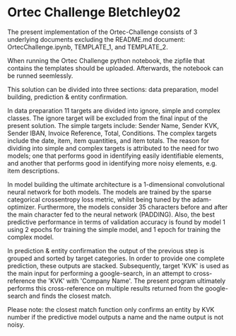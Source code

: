 # Ortec Challenge Bletchley02
The present implementation of the Ortec-Challenge consists of 3 underlying documents excluding the README.md document: OrtecChallenge.ipynb, TEMPLATE_1, and TEMPLATE_2. 

When running the Ortec Challenge python notebook, the zipfile that contains the templates should be uploaded. Afterwards, the notebook can be runned seemlessly.

This solution can be divided into three sections: data preparation, model building, prediction & entity confirmation. 

In data preparation 11 targets are divided into ignore, simple and complex classes. The ignore target will be excluded from the final input of the present solution. The simple targets include: Sender Name, Sender KVK, Sender IBAN, Invoice Reference, Total, Conditions. The complex targets include the date, item, item quantities, and item totals. The reason for dividing into simple and complex targets is attributed to the need for two models; one that performs good in identifying easily identifiable elements, and another that performs good in identifying more noisy elements, e.g. item descriptions.

In model building the ultimate architecture is a 1-dimensional convolutional neural network for both models. The models are trained by the sparse categorical crossentropy loss metric, whilst being tuned by the adam-optimizer. Furthermore, the models consider 35 characters before and after the main character fed to the neural network (PADDING). Also, the best predictive performance in terms of validation accuracy is found by model 1 using 2 epochs for training the simple model, and 1 epoch for training the complex model.

In prediction & entity confirmation the output of the previous step is grouped and sorted by target categories. In order to provide one complete prediction, these outputs are stacked. Subsequently, target 'KVK' is used as the main input for performing a google-search, in an attempt to cross-reference the 'KVK' with 'Company Name'. The present program ultimately performs this cross-reference on multiple results returned from the google-search and finds the closest match. 

Please note: the closest match function only confirms an entity by KVK number if the predictive model outputs a name and the name output is not noisy.
